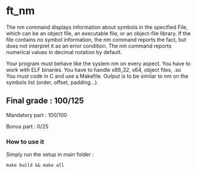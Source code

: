 # ft_nm
The nm command displays information about symbols in the specified File, which can be an object file, an executable file, or an object-file library. If the file contains no symbol information, the nm command reports the fact, but does not interpret it as an error condition. The nm command reports numerical values in decimal notation by default.

Your program must behave like the system nm on every aspect. You have to work with ELF binaries. You have to handle x86_32, x64, object files, .so You must code in C and use a Makefile. Output is to be similar to nm on the symbols list (order, offset, padding...).

<h2>Final grade : 100/125</h2>
<p>Mandatory part : 100/100</p>
<p>Bonus part : 0/25</p>
<h3>How to use it</h3>
<p>Simply run the setup in main folder :</p>
<pre>
<code>make build && make all</code>
</pre>
